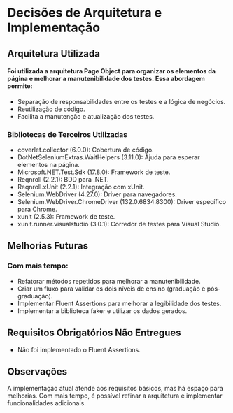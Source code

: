 # Decisões de Arquitetura e Implementação

## Arquitetura Utilizada

#### Foi utilizada a arquitetura Page Object para organizar os elementos da página e melhorar a manutenibilidade dos testes. Essa abordagem permite:
- Separação de responsabilidades entre os testes e a lógica de negócios.
- Reutilização de código.
- Facilita a manutenção e atualização dos testes.

### Bibliotecas de Terceiros Utilizadas
- coverlet.collector (6.0.0): Cobertura de código.
- DotNetSeleniumExtras.WaitHelpers (3.11.0): Ajuda para esperar elementos na página.
- Microsoft.NET.Test.Sdk (17.8.0): Framework de teste.
- Reqnroll (2.2.1): BDD para .NET.
- Reqnroll.xUnit (2.2.1): Integração com xUnit.
- Selenium.WebDriver (4.27.0): Driver para navegadores.
- Selenium.WebDriver.ChromeDriver (132.0.6834.8300): Driver específico para Chrome.
- xunit (2.5.3): Framework de teste.
- xunit.runner.visualstudio (3.0.1): Corredor de testes para Visual Studio.

## Melhorias Futuras

### Com mais tempo:
- Refatorar métodos repetidos para melhorar a manutenibilidade.
- Criar um fluxo para validar os dois níveis de ensino (graduação e pós-graduação).
- Implementar Fluent Assertions para melhorar a legibilidade dos testes.
- Implementar a biblioteca faker e utilizar os dados gerados.

## Requisitos Obrigatórios Não Entregues
- Não foi implementado o Fluent Assertions.

## Observações
A implementação atual atende aos requisitos básicos, mas há espaço para melhorias. Com mais tempo, é possível refinar a arquitetura e implementar funcionalidades adicionais.